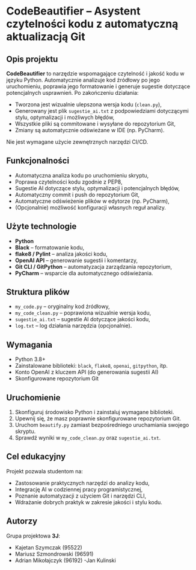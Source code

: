 # CodeBeautifier – Asystent czytelności kodu z automatyczną aktualizacją Git

## Opis projektu

**CodeBeautifier** to narzędzie wspomagające czytelność i jakość kodu w języku Python. Automatycznie analizuje kod źródłowy po jego uruchomieniu, poprawia jego formatowanie i generuje sugestie dotyczące potencjalnych usprawnień. Po zakończeniu działania:

- Tworzona jest wizualnie ulepszona wersja kodu (`clean.py`),
- Generowany jest plik `sugestie_ai.txt` z podpowiedziami dotyczącymi stylu, optymalizacji i możliwych błędów,
- Wszystkie pliki są commitowane i wysyłane do repozytorium Git,
- Zmiany są automatycznie odświeżane w IDE (np. PyCharm).

Nie jest wymagane użycie zewnętrznych narzędzi CI/CD.

## Funkcjonalności

- Automatyczna analiza kodu po uruchomieniu skryptu,
- Poprawa czytelności kodu zgodnie z PEP8,
- Sugestie AI dotyczące stylu, optymalizacji i potencjalnych błędów,
- Automatyczny commit i push do repozytorium Git,
- Automatyczne odświeżenie plików w edytorze (np. PyCharm),
- (Opcjonalnie) możliwość konfiguracji własnych reguł analizy.

## Użyte technologie

- **Python**
- **Black** – formatowanie kodu,
- **flake8 / Pylint** – analiza jakości kodu,
- **OpenAI API** – generowanie sugestii i komentarzy,
- **Git CLI / GitPython** – automatyzacja zarządzania repozytorium,
- **PyCharm** – wsparcie dla automatycznego odświeżania.

## Struktura plików

- `my_code.py` – oryginalny kod źródłowy,
- `my_code_clean.py` – poprawiona wizualnie wersja kodu,
- `sugestie_ai.txt` – sugestie AI dotyczące jakości kodu,
- `log.txt` – log działania narzędzia (opcjonalnie).

## Wymagania

- Python 3.8+
- Zainstalowane biblioteki: `black`, `flake8`, `openai`, `gitpython`, itp.
- Konto OpenAI z kluczem API (do generowania sugestii AI)
- Skonfigurowane repozytorium Git

## Uruchomienie

1. Skonfiguruj środowisko Python i zainstaluj wymagane biblioteki.
2. Upewnij się, że masz poprawnie skonfigurowane repozytorium Git.
3. Uruchom `beautify.py` zamiast bezpośredniego uruchamiania swojego skryptu.
4. Sprawdź wyniki w `my_code_clean.py` oraz `sugestie_ai.txt`.

## Cel edukacyjny

Projekt pozwala studentom na:

- Zastosowanie praktycznych narzędzi do analizy kodu,
- Integrację AI w codziennej pracy programistycznej,
- Poznanie automatyzacji z użyciem Git i narzędzi CLI,
- Wdrażanie dobrych praktyk w zakresie jakości i stylu kodu.

## Autorzy

Grupa projektowa **3J**:
- Kajetan Szymczak (95522)
- Mariusz Szmondrowski (96591)
- Adrian Mikołajczyk (96192)
-Jan Kulinski 
